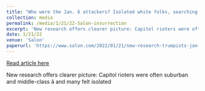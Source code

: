 ```yaml
---
title: "Who were the Jan. 6 attackers? Isolated white folks, searching for meaning âand enemies"
collection: media
permalink: /media/1/21/22-Salon-insurrection
excerpt: 'New research offers clearer picture: Capitol rioters were often suburban and middle-class â and many felt isolated'
date: 1/21/22
venue: 'Salon'
paperurl: 'https://www.salon.com/2022/01/21/new-research-trumpists-jan-6-loneliness-feeling-isolated-dems-non-whites-and-liberals/'
---
```


<a href='https://www.salon.com/2022/01/21/new-research-trumpists-jan-6-loneliness-feeling-isolated-dems-non-whites-and-liberals/'>Read article here</a>

New research offers clearer picture: Capitol rioters were often suburban and middle-class â and many felt isolated
